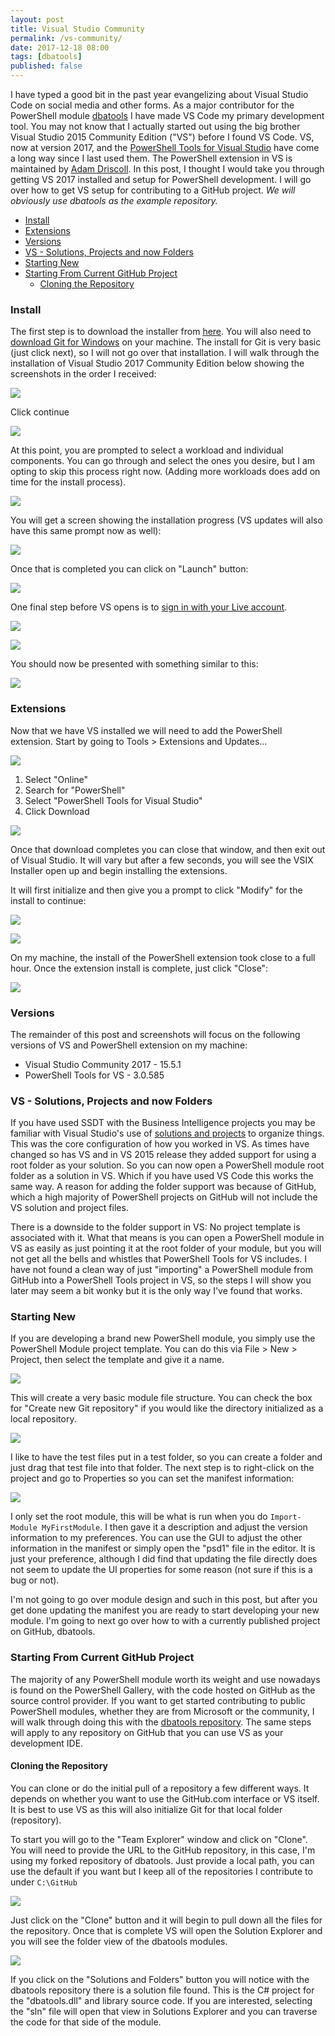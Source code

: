 ```yaml
---
layout: post
title: Visual Studio Community
permalink: /vs-community/
date: 2017-12-18 08:00
tags: [dbatools]
published: false
---
```


I have typed a good bit in the past year evangelizing about Visual Studio Code on social media and other forms. As a major contributor for the PowerShell module <a href="https://dbatools.io" target="blank">dbatools</a> I have made VS Code my primary development tool. You may not know that I actually started out using the big brother Visual Studio 2015 Community Edition ("VS") before I found VS Code. VS, now at version 2017, and the <a href="https://marketplace.visualstudio.com/items?itemName=AdamRDriscoll.PowerShellToolsforVisualStudio2017-18561" target="_blank">PowerShell Tools for Visual Studio</a> have come a long way since I last used them. The PowerShell extension in VS is maintained by <a href="https://github.com/adamdriscoll/poshtools" target="_blank">Adam Driscoll</a>. In this post, I thought I would take you through getting VS 2017 installed and setup for PowerShell development. I will go over how to get VS setup for contributing to a GitHub project. _We will obviously use dbatools as the example repository._

<!-- TOC -->

- [Install](#install)
- [Extensions](#extensions)
- [Versions](#versions)
- [VS - Solutions, Projects and now Folders](#vs---solutions-projects-and-now-folders)
- [Starting New](#starting-new)
- [Starting From Current GitHub Project](#starting-from-current-github-project)
	- [Cloning the Repository](#cloning-the-repository)

<!-- /TOC -->

### Install

The first step is to download the installer from [here](https://visualstudio.com/free-developer-offers). You will also need to [download Git for Windows](https://git-scm.com/download/win) on your machine. The install for Git is very basic (just click next), so I will not go over that installation. I will walk through the installation of Visual Studio 2017 Community Edition below showing the screenshots in the order I received:

![](/img/vs-install_1.png)

Click continue

![](/img/vs-install_2.png)

At this point, you are prompted to select a workload and individual components. You can go through and select the ones you desire, but I am opting to skip this process right now. (Adding more workloads does add on time for the install process).

![](/img/vs-install_3.png)

You will get a screen showing the installation progress (VS updates will also have this same prompt now as well):

![](/img/vs-install_4.png)

Once that is completed you can click on "Launch" button:

![](/img/vs-install_5.png)

One final step before VS opens is to [sign in with your Live account](https://msdn.microsoft.com/en-us/library/dn457348.aspx#Anchor_0).

![](/img/vs-install_6.png)

![](/img/vs-install_7.png)

You should now be presented with something similar to this:

![](/img/vs-install_8.png)

### Extensions

Now that we have VS installed we will need to add the PowerShell extension. Start by going to Tools > Extensions and Updates...

![](/img/vs-install_9.png)

1. Select "Online"
2. Search for "PowerShell"
3. Select "PowerShell Tools for Visual Studio"
4. Click Download

![](/img/vs-install_10.png)

Once that download completes you can close that window, and then exit out of Visual Studio. It will vary but after a few seconds, you will see the VSIX Installer open up and begin installing the extensions.

It will first initialize and then give you a prompt to click "Modify" for the install to continue:

![](/img/vs-install_12.png)

![](/img/vs-install_13.png)

On my machine, the install of the PowerShell extension took close to a full hour. Once the extension install is complete, just click "Close":

![](/img/vs-install_14.png)

### Versions

The remainder of this post and screenshots will focus on the following versions of VS and PowerShell extension on my machine:

- Visual Studio Community 2017 - 15.5.1
- PowerShell Tools for VS - 3.0.585

### VS - Solutions, Projects and now Folders

If you have used SSDT with the Business Intelligence projects you may be familiar with Visual Studio's use of [solutions and projects](https://docs.microsoft.com/en-us/visualstudio/ide/solutions-and-projects-in-visual-studio) to organize things. This was the core configuration of how you worked in VS. As times have changed so has VS and in VS 2015 release they added support for using a root folder as your solution. So you can now open a PowerShell module root folder as a solution in VS. Which if you have used VS Code this works the same way. A reason for adding the folder support was because of GitHub, which a high majority of PowerShell projects on GitHub will not include the VS solution and project files.

There is a downside to the folder support in VS: No project template is associated with it. What that means is you can open a PowerShell module in VS as easily as just pointing it at the root folder of your module, but you will not get all the bells and whistles that PowerShell Tools for VS includes. I have not found a clean way of just "importing" a PowerShell module from GitHub into a PowerShell Tools project in VS, so the steps I will show you later may seem a bit wonky but it is the only way I've found that works.

### Starting New

If you are developing a brand new PowerShell module, you simply use the PowerShell Module project template. You can do this via File > New > Project, then select the template and give it a name.

![](/img/vs-install_15.png)

This will create a very basic module file structure. You can check the box for "Create new Git repository" if you would like the directory initialized as a local repository.

![](/img/vs-install_16.png)

I like to have the test files put in a test folder, so you can create a folder and just drag that test file into that folder. The next step is to right-click on the project and go to Properties so you can set the manifest information:

![](/img/vs-install_17.png)

I only set the root module, this will be what is run when you do `Import-Module MyFirstModule`. I then gave it a description and adjust the version information to my preferences. You can use the GUI to adjust the other information in the manifest or simply open the "psd1" file in the editor. It is just your preference, although I did find that updating the file directly does not seem to update the UI properties for some reason (not sure if this is a bug or not).

I'm not going to go over module design and such in this post, but after you get done updating the manifest you are ready to start developing your new module. I'm going to next go over how to with a currently published project on GitHub, dbatools.

### Starting From Current GitHub Project

The majority of any PowerShell module worth its weight and use nowadays is found on the PowerShell Gallery, with the code hosted on GitHub as the source control provider. If you want to get started contributing to public PowerShell modules, whether they are from Microsoft or the community, I will walk through doing this with the [dbatools repository](https://github.com/sqlcollaborative/dbatools). The same steps will apply to any repository on GitHub that you can use VS as your development IDE.

#### Cloning the Repository

You can clone or do the initial pull of a repository a few different ways. It depends on whether you want to use the GitHub.com interface or VS itself. It is best to use VS as this will also initialize Git for that local folder (repository).

To start you will go to the "Team Explorer" window and click on "Clone". You will need to provide the URL to the GitHub repository, in this case, I'm using my forked repository of dbatools. Just provide a local path, you can use the default if you want but I keep all of the repositories I contribute to under `C:\GitHub`

![](/img/vs-install_18.png)

Just click on the "Clone" button and it will begin to pull down all the files for the repository. Once that is complete VS will open the Solution Explorer and you will see the folder view of the dbatools modules.

![](/img/vs-install_19.png)

If you click on the "Solutions and Folders" button you will notice with the dbatools repository there is a solution file found. This is the C# project for the "dbatools.dll" and library source code. If you are interested, selecting the "sln" file will open that view in Solutions Explorer and you can traverse the code for that side of the module.

